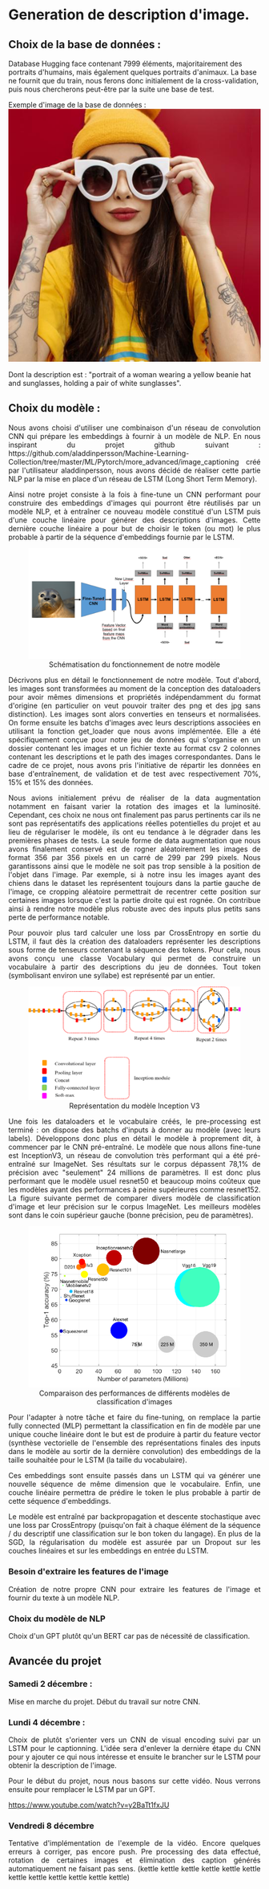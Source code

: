 # Generation de description d'image.

## Choix de la base de données :

Database Hugging face contenant 7999 éléments, majoritairement des portraits d'humains, mais également quelques portraits d'animaux. La base ne fournit que du train, nous ferons donc initialement de la cross-validation, puis nous chercherons peut-être par la suite une base de test.

Exemple d'image de la base de données :
![image.jpg](image.jpg)

Dont la description est : "portrait of a woman wearing a yellow beanie hat and sunglasses, holding a pair of white sunglasses".

## Choix du modèle :

<div align="justify">
Nous avons choisi d'utiliser une combinaison d'un réseau de convolution CNN qui prépare les embeddings à fournir à un modèle de NLP. En nous inspirant du projet github suivant : https://github.com/aladdinpersson/Machine-Learning-Collection/tree/master/ML/Pytorch/more_advanced/image_captioning créé par l'utilisateur aladdinpersson, nous avons décidé de réaliser cette partie NLP par la mise en place d'un réseau de LSTM (Long Short Term Memory).

Ainsi notre projet consiste à la fois à fine-tune un CNN performant pour construire des embeddings d'images qui pourront être réutilisés par un modèle NLP, et à entraîner ce nouveau modèle constitué d'un LSTM puis d'une couche linéaire pour générer des descriptions d'images. Cette dernière couche linéaire a pour but de choisir le token (ou mot) le plus probable à partir de la séquence d'embeddings fournie par le LSTM.

<figure><center>
<img src="./Autres figures rapport/model.png">
<label>Schématisation du fonctionnement de notre modèle</label>
</center></figure>

Décrivons plus en détail le fonctionnement de notre modèle. Tout d'abord, les images sont transformées au moment de la conception des dataloaders pour avoir mêmes dimensions et propriétés indépendamment du format d'origine (en particulier on veut pouvoir traiter des png et des jpg sans distinction). Les images sont alors converties en tenseurs et normalisées. On forme ensuite les batchs d'images avec leurs descriptions associées en utilisant la fonction get_loader que nous avons implémentée. Elle a été spécifiquement conçue pour notre jeu de données qui s'organise en un dossier contenant les images et un fichier texte au format csv 2 colonnes contenant les descriptions et le path des images correspondantes. Dans le cadre de ce projet, nous avons pris l'initiative de répartir les données en base d'entraînement, de validation et de test avec respectivement 70%, 15% et 15% des données.

Nous avions initialement prévu de réaliser de la data augmentation notamment en faisant varier la rotation des images et la luminosité. Cependant, ces choix ne nous ont finalement pas parus pertinents car ils ne sont pas représentatifs des applications réelles potentielles du projet et au lieu de régulariser le modèle, ils ont eu tendance à le dégrader dans les premières phases de tests. La seule forme de data augmentation que nous avons finalement conservé est de rogner aléatoirement les images de format 356 par 356 pixels en un carré de 299 par 299 pixels. Nous garantissons ainsi que le modèle ne soit pas trop sensible à la position de l'objet dans l'image. Par exemple, si à notre insu les images ayant des chiens dans le dataset les représentent toujours dans la partie gauche de l'image, ce cropping aléatoire permettrait de recentrer cette position sur certaines images lorsque c'est la partie droite qui est rognée. On contribue ainsi à rendre notre modèle plus robuste avec des inputs plus petits sans perte de performance notable.

Pour pouvoir plus tard calculer une loss par CrossEntropy en sortie du LSTM, il faut dès la création des dataloaders représenter les descriptions sous forme de tenseurs contenant la séquence des tokens. Pour cela, nous avons conçu une classe Vocabulary qui permet de construire un vocabulaire à partir des descriptions du jeu de données. Tout token (symbolisant environ une syllabe) est représenté par un entier.

<figure><center>
<img src="./Autres figures rapport/inceptionv3.png">
<label>Représentation du modèle Inception V3</label>
</center></figure>

Une fois les dataloaders et le vocabulaire créés, le pre-processing est terminé : on dispose des batchs d'inputs à donner au modèle (avec leurs labels). Développons donc plus en détail le modèle à proprement dit, à commencer par le CNN pré-entraîné. Le modèle que nous allons fine-tune est InceptionV3, un réseau de convolution très performant qui a été pré-entraîné sur ImageNet. Ses résultats sur le corpus dépassent 78,1% de précision avec "seulement" 24 millions de paramètres. Il est donc plus performant que le modèle usuel resnet50 et beaucoup moins coûteux que les modèles ayant des performances à peine supérieures comme resnet152. La figure suivante permet de comparer divers modèle de classification d'image et leur précision sur le corpus ImageNet. Les meilleurs modèles sont dans le coin supérieur gauche (bonne précision, peu de paramètres).

<figure><center>
<img src="./Autres figures rapport/image_recognition_benchmark.png">
<label>Comparaison des performances de différents modèles de classification d'images</label>
</center></figure>

Pour l'adapter à notre tâche et faire du fine-tuning, on remplace la partie fully connected (MLP) permettant la classification en fin de modèle par une unique couche linéaire dont le but est de produire à partir du feature vector (synthèse vectorielle de l'ensemble des représentations finales des inputs dans le modèle au sortir de la dernière convolution) des embeddings de la taille souhaitée pour le LSTM (la taille du vocabulaire).

Ces embeddings sont ensuite passés dans un LSTM qui va générer une nouvelle séquence de même dimension que le vocabulaire. Enfin, une couche linéaire permettra de prédire le token le plus probable à partir de cette séquence d'embeddings.

Le modèle est entraîné par backpropagation et descente stochastique avec une loss par CrossEntropy (puisqu'on fait à chaque élément de la séquence / du descriptif une classification sur le bon token du langage). En plus de la SGD, la régularisation du modèle est assurée par un Dropout sur les couches linéaires et sur les embeddings en entrée du LSTM.

### Besoin d'extraire les features de l'image

Création de notre propre CNN pour extraire les features de l'image et fournir du texte à un modèle NLP.

### Choix du modèle de NLP

Choix d'un GPT plutôt qu'un BERT car pas de nécessité de classification.

## Avancée du projet

### Samedi 2 décembre :

Mise en marche du projet. Début du travail sur notre CNN.

### Lundi 4 décembre :

Choix de plutôt s'orienter vers un CNN de visual encoding suivi par un LSTM pour le captionning.
L'idée sera d'enlever la dernière étape du CNN pour y ajouter ce qui nous intéresse et ensuite le brancher sur le LSTM pour obtenir la description de l'image.

Pour le début du projet, nous nous basons sur cette vidéo. Nous verrons ensuite pour remplacer le LSTM par un GPT.

https://www.youtube.com/watch?v=y2BaTt1fxJU

### Vendredi 8 décembre

Tentative d'implémentation de l'exemple de la vidéo. Encore quelques erreurs à corriger, pas encore push.
Pre processing des data effectué, rotation de certaines images et élimination des caption générés automatiquement ne faisant pas sens. (kettle kettle kettle kettle kettle kettle kettle kettle kettle kettle kettle kettle)

</div>
